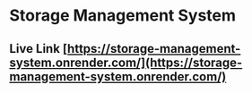 # Storage Management System
## Live Link [https://storage-management-system.onrender.com/](https://storage-management-system.onrender.com/)
